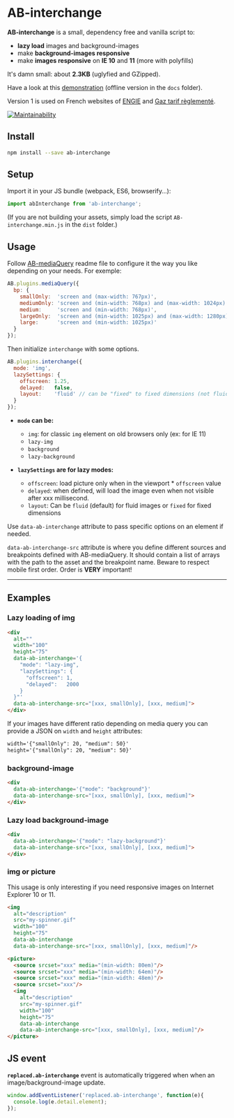 # AB-interchange

**AB-interchange** is a small, dependency free and vanilla script to:

- **lazy load** images and background-images
- make **background-images responsive**
- make **images responsive** on **IE 10** and **11** (more with polyfills)

It's damn small: about **2.3KB** (uglyfied and GZipped).

Have a look at this [demonstration](https://lordfpx.github.io/AB-interchange/) (offline version in the `docs` folder).

Version 1 is used on French websites of [ENGIE](https://particuliers.engie.fr) and [Gaz tarif règlementé](https://gaz-tarif-reglemente.fr/).

[![Maintainability](https://api.codeclimate.com/v1/badges/85a4444c8e573ae62a49/maintainability)](https://codeclimate.com/github/lordfpx/AB-interchange/maintainability)


## Install

```bash
npm install --save ab-interchange
```


## Setup

Import it in your JS bundle (webpack, ES6, browserify…):
```js
import abInterchange from 'ab-interchange';
```

(If you are not building your assets, simply load the script `AB-interchange.min.js` in the `dist` folder.)


## Usage

Follow [AB-mediaQuery](https://www.npmjs.com/package/ab-mediaquery) readme file to configure it the way you like depending on your needs. For exemple:

```js
AB.plugins.mediaQuery({
  bp: {
    smallOnly:  'screen and (max-width: 767px)',
    mediumOnly: 'screen and (min-width: 768px) and (max-width: 1024px)',
    medium:     'screen and (min-width: 768px)',
    largeOnly:  'screen and (min-width: 1025px) and (max-width: 1280px)',
    large:      'screen and (min-width: 1025px)'
  }
});
```

Then initialize `interchange` with some options.

```js
AB.plugins.interchange({
  mode: 'img',
  lazySettings: {
    offscreen: 1.25,
    delayed:   false,
    layout:    'fluid' // can be "fixed" to fixed dimensions (not fluid)
  }
});
```

* **`mode` can be:**
  - `img`: for classic `img` element on old browsers only (ex: for IE 11)
  - `lazy-img`
  - `background`
  - `lazy-background`

* **`lazySettings` are for lazy modes:**
  - `offscreen`: load picture only when in the viewport * `offscreen` value
  - `delayed`: when defined, will load the image even when not visible after xxx millisecond.
  - `layout`: Can be `fluid` (default) for fluid images or `fixed` for fixed dimensions

Use `data-ab-interchange` attribute to pass specific options on an element if needed.

`data-ab-interchange-src` attribute is where you define different sources and breakpoints defined with AB-mediaQuery.
It should contain a list of arrays with the path to the asset and the breakpoint name. Beware to respect mobile first order. Order is **VERY** important!

---

## Examples

### Lazy loading of img

```html
<div
  alt=""
  width="100"
  height="75"
  data-ab-interchange='{
    "mode": "lazy-img",
    "lazySettings": {
      "offscreen": 1,
      "delayed":   2000
    }
  }"'
  data-ab-interchange-src="[xxx, smallOnly], [xxx, medium]">
</div>

```
If your images have different ratio depending on media query you can provide a JSON on `width` and `height` attributes:
```html
width='{"smallOnly": 20, "medium": 50}'
height='{"smallOnly": 20, "medium": 50}'
```


### background-image

```html
<div
  data-ab-interchange='{"mode": "background"}'
  data-ab-interchange-src="[xxx, smallOnly], [xxx, medium]">
</div>
```

### Lazy load background-image

```html
<div
  data-ab-interchange='{"mode": "lazy-background"}'
  data-ab-interchange-src="[xxx, smallOnly], [xxx, medium]">
</div>
```


### img or picture

This usage is only interesting if you need responsive images on Internet Explorer 10 or 11.

```html
<img
  alt="description"
  src="my-spinner.gif"
  width="100"
  height="75"
  data-ab-interchange
  data-ab-interchange-src="[xxx, smallOnly], [xxx, medium]"/>
```

```html
<picture>
  <source srcset="xxx" media="(min-width: 80em)"/>
  <source srcset="xxx" media="(min-width: 64em)"/>
  <source srcset="xxx" media="(min-width: 48em)"/>
  <source srcset="xxx"/>
  <img
    alt="description"
    src="my-spinner.gif"
    width="100"
    height="75"
    data-ab-interchange
    data-ab-interchange-src="[xxx, smallOnly], [xxx, medium]"/>
</picture>
```


## JS event

**`replaced.ab-interchange`** event is automatically triggered when when an image/background-image update.

```js
window.addEventListener('replaced.ab-interchange', function(e){
  console.log(e.detail.element);
});
```
